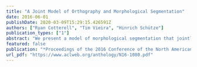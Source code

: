 ```yaml
---
title: "A Joint Model of Orthography and Morphological Segmentation"
date: 2016-06-01
publishDate: 2020-03-09T15:29:15.426591Z
authors: ["Ryan Cotterell", "Tim Vieira", "Hinrich Schütze"]
publication_types: ["1"]
abstract: "We present a model of morphological segmentation that jointly learns to segment and restore orthographic changes, e.g., funniest 7 → fun-y-est. We term this form of analysis canonical segmentation and contrast it with the traditional surface segmentation, which segments a surface form into a sequence of substrings, e.g., funniest 7 → funn-i-est. We derive an importance sampling algorithm for approximate inference in the model and report experimental results on English, German and Indonesian."
featured: false
publication: "*Proceedings of the 2016 Conference of the North American Chapter of the Association for Computational Linguistics: Human Language Technologies*"
url_pdf: "https://www.aclweb.org/anthology/N16-1080.pdf"
---
```


